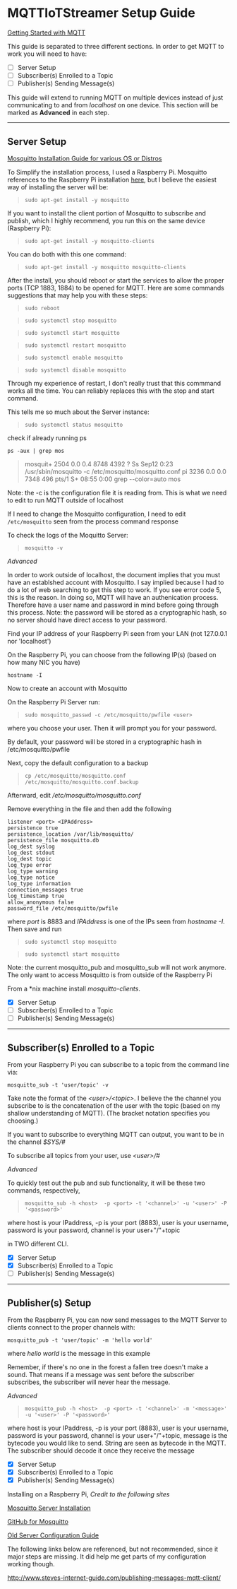 # MQTTIoTStreamer Setup Guide

[Getting Started with MQTT](https://mqtt.org/getting-started/)

This guide is separated to three different sections. In order to get MQTT to work you will need to have:
 - [ ] Server Setup
 - [ ] Subscriber(s) Enrolled to a Topic
 - [ ] Publisher(s) Sending Message(s)

This guide will extend to running MQTT on multiple devices instead of just communicating to and from *localhost* on one device. This section will be marked as **Advanced** in each step.

---

## Server Setup
[Mosquitto Installation Guide for various OS or Distros](https://mosquitto.org/download/)

To Simplify the installation process, I used a Raspberry Pi. Mosquitto references to the Raspberry Pi installation [here](https://mosquitto.org/2013/01/mosquitto-debian-repository/), but I believe the easiest way of installing the server will be:

>`sudo apt-get install -y mosquitto`

If you want to install the client portion of Mosquitto to subscribe and publish, which I highly recommend, you run this on the same device (Raspberry Pi):

>`sudo apt-get install -y mosquitto-clients`

You can do both with this one command:

>`sudo apt-get install -y mosquitto mosquitto-clients`

After the install, you should reboot or start the services to allow the proper ports (TCP 1883, 1884) to be opened for MQTT. Here are some commands suggestions that may help you with these steps:

>`sudo reboot`

>`sudo systemctl stop mosquitto`

>`sudo systemctl start mosquitto`

>`sudo systemctl restart mosquitto` 

>`sudo systemctl enable mosquitto` 

>`sudo systemctl disable mosquitto` 

Through my experience of restart, I don't really trust that this commmand works all the time. You can reliably replaces this with the stop and start command.

This tells me so much about the Server instance:

>`sudo systemctl status mosquitto`

check if already running ps

`ps -aux | grep mos`

>mosquit+  2504  0.0  0.4   8748  4392 ?        Ss   Sep12   0:23 /usr/sbin/mosquitto -c /etc/mosquitto/mosquitto.conf
pi        3236  0.0  0.0   7348   496 pts/1    S+   08:55   0:00 grep --color=auto mos

Note: the -c is the configuration file it is reading from. This is what we need to edit to run MQTT outside of localhost

If I need to change the Mosquitto configuration, I need to edit `/etc/mosquitto` seen from the process command response

To check the logs of the Moquitto Server:

>`mosquitto -v`

*Advanced*

In order to work outside of localhost, the document implies that you must have an establshed account with Mosquitto. I say implied because I had to do a lot of web searching to get this step to work. If you see error code 5, this is the reason. In doing so, MQTT will have an authenication process. Therefore have a user name and password in mind before going through this process. Note: the password will be stored as a cryptographic hash, so no server should have direct access to your password.

Find your IP address of your Raspberry Pi seen from your LAN (not 127.0.0.1 nor 'localhost')

On the Raspberry Pi, you can choose from the following IP(s) (based on how many NIC you have)

`hostname -I`

Now to create an account with Mosquitto

On the Raspberry Pi Server run:

>`sudo mosquitto_passwd -c /etc/mosquitto/pwfile <user>`

where you choose your user. Then it will prompt you for your password.

By default, your password will be stored in a cryptographic hash in /etc/mosquitto/pwfile

Next, copy the default configuration to a backup

>`cp /etc/mosquitto/mosquitto.conf /etc/mosquitto/mosquitto.conf.backup`

Afterward, edit */etc/mosquitto/mosquitto.conf*

Remove everything in the file and then add the following

```
listener <port> <IPAddress>
persistence true
persistence_location /var/lib/mosquitto/
persistence_file mosquitto.db
log_dest syslog
log_dest stdout
log_dest topic
log_type error
log_type warning
log_type notice
log_type information
connection_messages true
log_timestamp true
allow_anonymous false
password_file /etc/mosquitto/pwfile
```

where *port* is 8883 and *IPAddress* is one of the IPs seen from *hostname -I*. Then save and run

>`sudo systemctl stop mosquitto`

>`sudo systemctl start mosquitto`

Note: the current mosquitto_pub and mosquitto_sub will not work anymore. The only want to access Mosquitto is from outside of the Raspberry Pi

From a \*nix machine install *mosquitto-clients*.

 - [x] Server Setup
 - [ ] Subscriber(s) Enrolled to a Topic
 - [ ] Publisher(s) Sending Message(s)

---

## Subscriber(s) Enrolled to a Topic

From your Raspberry Pi you can subscribe to a topic from the command line via:

`mosquitto_sub -t 'user/topic' -v`

Take note the format of the *\<user\>/\<topic\>*. I believe the the channel you subscribe to is the concatenation of the user with the topic (based on my shallow understanding of MQTT). (The bracket notation specifies you choosing.)

If you want to subscribe to everything MQTT can output, you want to be in the channel *$SYS/#*

To subscribe all topics from your user, use *\<user\>/#*

*Advanced*

To quickly test out the pub and sub functionality, it will be these two commands, respectively,

>`mosquitto_sub -h <host>  -p <port> -t '<channel>' -u '<user>' -P '<password>'`

where host is your IPaddress, -p is your port (8883), user is your username, password is your password, channel is your user+"/"+topic

in TWO different CLI.

 - [x] Server Setup
 - [x] Subscriber(s) Enrolled to a Topic
 - [ ] Publisher(s) Sending Message(s)

---

## Publisher(s) Setup

From the Raspberry Pi, you can now send messages to the MQTT Server to clients connect to the proper channels with:

`mosquitto_pub -t 'user/topic' -m 'hello world'`

where *hello world* is the message in this example

Remember, if there's no one in the forest a fallen tree doesn't make a sound. That means if a message was sent before the subscriber subscribes, the subscriber will never hear the message.

*Advanced* 

>`mosquitto_pub -h <host>  -p <port> -t '<channel>' -m '<message>' -u '<user>' -P '<password>'`

where host is your IPaddress, -p is your port (8883), user is your username, password is your password, channel is your user+"/"+topic, message is the bytecode you would like to send. String are seen as bytecode in the MQTT. The subscriber should decode it once they receive the message

 - [x] Server Setup
 - [x] Subscriber(s) Enrolled to a Topic
 - [x] Publisher(s) Sending Message(s)

Installing on a Raspberry Pi,
*Credit to the following sites*

[Mosquitto Server Installation](https://pimylifeup.com/raspberry-pi-mosquitto-mqtt-server/)

[GitHub for Mosquitto](https://github.com/eclipse/mosquitto)

[Old Server Configuration Guide](https://www.digitalocean.com/community/questions/how-to-setup-a-mosquitto-mqtt-server-and-receive-data-from-owntracks)

The following links below are referenced, but not recommended, since it major steps are missing. It did help me get parts of my configuration working though.

http://www.steves-internet-guide.com/publishing-messages-mqtt-client/
